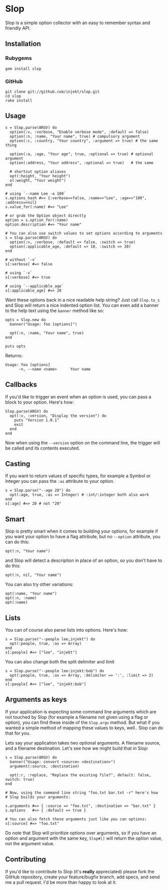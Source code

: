 Slop
====

Slop is a simple option collector with an easy to remember syntax and friendly API.

Installation
------------

### Rubygems

    gem install slop

### GitHub

    git clone git://github.com/injekt/slop.git
    cd slop
    rake install

Usage
-----

    s = Slop.parse(ARGV) do
      option(:v, :verbose, "Enable verbose mode", :default => false)
      option(:n, :name, "Your name", true) # compulsory argument
      option(:c, :country, "Your country", :argument => true) # the same thing

      option(:a, :age, "Your age", true, :optional => true) # optional argument
      option(:address, "Your address", :optional => true)   # the same

      # shortcut option aliases
      opt(:height, "Your height")
      o(:weight, "Your weight")
    end

    # using `--name Lee -a 100`
    s.options_hash #=> {:verbose=>false, :name=>"Lee", :age=>"100", :address=>nil}
    s.value_for(:name) #=> "Lee"

    # or grab the Option object directly
    option = s.option_for(:name)
    option.description #=> "Your name"

    # You can also use switch values to set options according to arguments
    s = Slop.parse(ARGV) do
      option(:v, :verbose, :default => false, :switch => true)
      option(:applicable_age, :default => 10, :switch => 20)
    end

    # without `-v`
    s[:verbose] #=> false

    # using `-v`
    s[:verbose] #=> true

    # using `--applicable_age`
    s[:applicable_age] #=> 20

Want these options back in a nice readable help string? Just call `Slop.to_s`
and Slop will return a nice indented option list. You can even add a banner to
the help text using the `banner` method like so:

    opts = Slop.new do
      banner("Usage: foo [options]")

      opt(:n, :name, "Your name", true)
    end

    puts opts

Returns:

    Usage: foo [options]
	      -n, --name <name>	     Your name

Callbacks
---------

If you'd like to trigger an event when an option is used, you can pass a
block to your option. Here's how:

    Slop.parse(ARGV) do
      opt(:v, :version, "Display the version") do
        puts "Version 1.0.1"
        exit
      end
    end

Now when using the `--version` option on the command line, the trigger will
be called and its contents executed.

Casting
-------

If you want to return values of specific types, for example a Symbol or Integer
you can pass the `:as` attribute to your option.

    s = Slop.parse("--age 20") do
      opt(:age, true, :as => Integer) # :int/:integer both also work
    end
    s[:age] #=> 20 # not "20"

Smart
-----

Slop is pretty smart when it comes to building your options, for example if you
want your option to have a flag attribute, but no `--option` attribute, you
can do this:

    opt(:n, "Your name")

and Slop will detect a description in place of an option, so you don't have to
do this:

    opt(:n, nil, "Your name")

You can also try other variations:

    opt(:name, "Your name")
    opt(:n, :name)
    opt(:name)

Lists
-----

You can of course also parse lists into options. Here's how:

    s = Slop.parse("--people lee,injekt") do
      opt(:people, true, :as => Array)
    end
    s[:people] #=> ["lee", "injekt"]

You can also change both the split delimiter and limit

    s = Slop.parse("--people lee:injekt:bob") do
      opt(:people, true, :as => Array, :delimiter => ':', :limit => 2)
    end
    s[:people] #=> ["lee", "injekt:bob"]

Arguments as keys
-----------------

If your application is expecting some command line arguments which are not
touched by Slop (for example a filename not given using a flag or option), you
can find these inside of the `Slop.argv` method. But what if you wanted a simple
method of mapping these values to keys, well.. Slop can do that for you.

Lets say your application takes two optional arguments. A filename source, and
a filename destination. Let's see how we might build that in Slop:

    s = Slop.parse(ARGV) do
      banner("Usage: convert <source> <destination>")
      argument(:source, :destination)

      opt(:r, :replace, "Replace the existing file?", default: false, switch: true)
    end

    # Now, using the command line string "foo.txt bar.txt -r" here's how
    # Slop builds your arguments:

    s.arguments #=> { :source => "foo.txt", :destination => "bar.txt" }
    s.options   #=> { :default => true }

    # You can also fetch these arguments just like you can options:
    s[:source] #=> "foo.txt"

Do note that Slop will prioritize options over arguments, so if you have an
option and argument with the same key, `Slop#[]` will return the option value,
not the argument value.

Contributing
------------

If you'd like to contribute to Slop (it's **really** appreciated) please fork
the GitHub repository, create your feature/bugfix branch, add specs, and send
me a pull request. I'd be more than happy to look at it.
